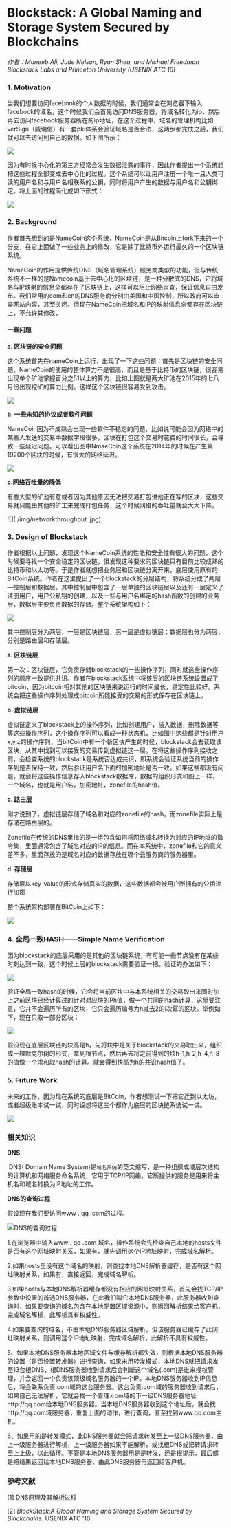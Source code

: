 # **Blockstack**: A Global Naming and Storage System Secured by Blockchains

*作者：Muneeb Ali, Jude Nelson, Ryan Shea, and Michael Freedman Blockstack Labs and Princeton University (USENIX ATC 16)*

### **1.  Motivation**

​	当我们想要访问facebook的个人数据的时候，我们通常会在浏览器下输入facebook的域名，这个时候我们会首先访问DNS服务器，将域名转化为ip，然后再去访问facebook服务器所在的ip地址，在这个过程中，域名的管理机构比如verSign（威瑞信）有一套pki体系会验证域名是否合法，这两步都完成之后，我们就可以去访问到自己的数据。如下图所示：

![](./img/center.png)

因为有时候中心化的第三方经常会发生数据泄露的事件，因此作者提出一个系统想把这些过程全部变成去中心化的过程。这个系统可以让用户注册一个唯一且人类可读的用户名和与用户名相联系的公钥，同时将用户产生的数据与用户名和公钥绑定。将上面的过程简化成如下形式：

![](./img/decenteralization.png)



### 2. Background

​	作者首先想到的是NameCoin这个系统，NameCoin是从Bitcoin上fork下来的一个分支，在它上面做了一些业务上的修改，它是除了比特币外运行最久的一个区块链系统。

​	NameCoin的作用提供传统DNS（域名管理系统）服务商类似的功能，但与传统系统不一样的是Namecoin基于去中心化的区块链，是一种分散式的DNS，它将域名与IP映射的信息全都存在了区块链上，这样可以阻止网络审查，保证信息自由发布。我们常用的com和cn的DNS服务商分别由美国和中国控制，所以政府可以审查网站内容，甚至关闭。但现在NameCoin把域名和IP的映射信息全都存在区块链上，不允许其修改，

#### 一些问题

**a. 区块链的安全问题**

​	这个系统首先在nameCoin上运行，出现了一下这些问题：首先是区块链的安全问题，NameCoin的使用的整体算力不是很高，而且是基于比特币的区块链，很容易出现单个矿池掌握百分之51以上的算力，比如上图就是两大矿池在2015年的七八月份出现挖矿的算力比例。这样这个区块链很容易受到攻击。

![](./img/powerdistrbution.png)

**b. 一些未知的协议或者软件问题**

​	NameCoin因为不成熟会出现一些软件不稳定的问题，比如说可能会因为网络中的某些人发送的交易中数据字段很多，区块在打包这个交易时花费的时间很长，会导致一些延迟问题。可以看出图中NmaeCoin这个系统在2014年的时候在产生第19200个区块的时候，有很大的网络延迟。

![](./img/software_issues.jpg)

**c.网络吞吐量的降低**

​	有些大型的矿池有意或者因为其他原因无法把交易打包进他正在写的区块，这些交易就只能由其他的矿工来完成打包任务，这个时候网络的吞吐量就会大大下降。

![](./img/networkthroughput .jpg)

### **3. Design of Blockstack**

​	作者根据以上问题，发现这个NameCoin系统的性能和安全性有很大的问题，这个时候要寻找一个安全稳定的区块链，但发现这种要求的区块链只有目前比较成熟的比特币和以太坊等。于是作者就想把业务层和区块链分离开来，底层使用原有的BitCoin系统。作者在这里提出了一个blockstack的分层结构，将系统分成了两层—控制层和数据层。其中控制层中包含了一层单独的区块链层以及还有一层定义了注册用户，用户公私钥的创建，以及一些与用户名绑定的hash函数的创建的业务层，数据层主要负责数据的存储。整个系统架构如下：

![](./img/block_design.jpg)

​	其中控制层分为两层，一层是区块链层，另一层是虚拟链层；数据层也分为两层，分别是路由层和存储层。

**a. 区块链层**

​	第一次：区块链层，它负责存储blockstack的一些操作序列，同时就这些操作序列的顺序一致提供共识。作者在blockstack系统中将该层的区块链系统设置成了bitcoin，因为bitcoin相对其他的区块链来说运行的时间最长，稳定性比较好。系统会把这些操作序列处理成bitcoin所能接受的交易的形式保存在区块链上，

**b. 虚拟链层**

​	虚拟链定义了blockstack上的操作序列，比如创建用户，插入数据，删除数据等等这些操作序列，这个操作序列可以看成一种状态机，比如图中这些都是针对用户x,y,z的操作序列，当bitCoin中有一个新区快产生的时候，blockstack会去读取该区块，从其中找到可以接受的交易传到虚拟链这一层。在将这些操作序列接收之前，会检查系统的blockstack是系统否达成共识，即系统会验证系统当前的操作序列是否保持一致，然后验证用户名下面的加密地址是否一致。如果这些都没有问题，就会将这些操作信息存入blockstack数据库，数据的组织形式和图上一样，一个域名，也就是用户名，加密地址，zonefile的hash值。

**c. 路由层**

​	刚才说到了，虚拟链层存储了域名和对应的zonefile的hash，而zonefile实际上是存储在路由层的。

​	Zonefile在传统的DNS里指的是一组包含如何将网络域名转换为对应的IP地址的指令集，里面通常包含了域名对应的IP的信息。而在本系统中，zonefile和它的意义差不多，里面存放的是域名对应的数据存放在哪个云服务商的服务器里。

**d. 存储层**

​	存储层以key-value的形式存储真实的数据，这些数据都会被用户所拥有的公钥进行加密

整个系统架构部署在BitCoin上如下：

![](./img/architecture.jpg)

### 4. 全局一致HASH——**Simple Name Verification**

​	因为blockstack的底层采用的是其他的区块链系统，有可能一些节点没有在某些时刻达到一致，这个时候上层的blockstack需要验证一把。验证的办法如下：

![](C:\Users\Administrator\AppData\Roaming\Typora\typora-user-images\1561177131249.png)

​	验证全局一致hash的时候，它会将当前区块中与本系统相关的交易取出来同时加上之前区块已经计算过的针对对应块的Ph值，做一个共同的hash计算，这里要注意，它并不会遍历所有的区块，它只会遍历编号为h减去2的i次幂的区块。举例如下，现在只取一部分区块：

![](./img/consus_example.png)

​	假设现在底层区块链的块高是h，先将块中是关于blockstack的交易取出来，组织成一棵默克尔树的形式，拿到根节点，然后再去将之前得到的块h-1,h-2,h-4,h-8的值做一个求和取hash的计算。就会得到快高为h的共识hash值了。

### 5. **Future Work**

​	未来的工作，因为现在系统的底层是BitCoin，作者想测试一下把它迁到以太坊，或者超级账本试一试，同时设想将这三个都作为底层的区块链系统试一试。

![](./img/mutichain.png)

### 相关知识

**DNS**

​	DNS( Domain Name System)是`域名系统`的英文缩写，是一种组织成域层次结构的计算机和网络服务命名系统，它用于TCP/IP网络，它所提供的服务是用来将主机名和域名转换为IP地址的工作。

**DNS的查询过程**

假设现在我们要访问www . qq .com的过程。

![DNS的查询过程](./img/NDSRoute.jpg)

1.在浏览器中输入www . qq .com 域名，操作系统会先检查自己本地的hosts文件是否有这个网址映射关系，如果有，就先调用这个IP地址映射，完成域名解析。

2.如果hosts里没有这个域名的映射，则查找本地DNS解析器缓存，是否有这个网址映射关系，如果有，直接返回，完成域名解析。

3.如果hosts与本地DNS解析器缓存都没有相应的网址映射关系，首先会找TCP/IP参数中设置的首选DNS服务器，在此我们叫它本地DNS服务器，此服务器收到查询时，如果要查询的域名包含在本地配置区域资源中，则返回解析结果给客户机，完成域名解析，此解析具有权威性。

4.如果要查询的域名，不由本地DNS服务器区域解析，但该服务器已缓存了此网址映射关系，则调用这个IP地址映射，完成域名解析，此解析不具有权威性。

5、如果本地DNS服务器本地区域文件与缓存解析都失效，则根据本地DNS服务器的设置（是否设置转发器）进行查询，如果未用转发模式，本地DNS就把请求发至13台根DNS，根DNS服务器收到请求后会判断这个域名(.com)是谁来授权管理，并会返回一个负责该顶级域名服务器的一个IP。本地DNS服务器收到IP信息后，将会联系负责.com域的这台服务器。这台负责.com域的服务器收到请求后，如果自己无法解析，它就会找一个管理.com域的下一级DNS服务器地址http://qq.com给本地DNS服务器。当本地DNS服务器收到这个地址后，就会找http://qq.com域服务器，重复上面的动作，进行查询，直至找到www.qq.com主机。

6、如果用的是转发模式，此DNS服务器就会把请求转发至上一级DNS服务器，由上一级服务器进行解析，上一级服务器如果不能解析，或找根DNS或把转请求转至上上级，以此循环。不管是本地DNS服务器用是是转发，还是根提示，最后都是把结果返回给本地DNS服务器，由此DNS服务器再返回给客户机。 



### 参考文献

[1] [DNS原理及其解析过程](https://www.cnblogs.com/gopark/p/8430916.html)

[2] *BlockStack:A* *Global* *Naming* *and* *Storage* *System* *Secured* *by* *Blockchains*. USENIX ATC ’16